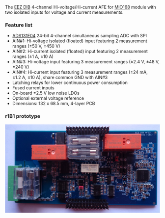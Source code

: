 The [EEZ DIB](https://github.com/eez-open/modular-psu) 4-channel Hi-voltage/Hi-current AFE for [MIO168](https://github.com/eez-open/dib-mio168) module with two isolated inputs for voltage and current measurements.

### Feature list
* [ADS131E04](https://www.ti.com/product/ADS131E04) 24-bit 4-channel simultaneous sampling ADC with SPI
* AIN#1: Hi-voltage isolated (floated) input featuring 2 measurement ranges (±50 V, ±450 V)
* AIN#2: Hi-current isolated (floated) input featuring 2 measurement ranges (±1 A, ±10 A)
* AIN#3: Hi-voltage input featuring 3 measurement ranges (±2.4 V, ±48 V, ±240 V)
* AIN#4: Hi-current input featuring 3 measurement ranges (±24 mA, ±1.2 A, ±10 A), share common GND with AIN#3
* Latching relays for lower continuous power consumption
* Fused current inputs
* On-board ±2.5 V low noise LDOs
* Optional external voltage reference
* Dimensions: 132 x 68.5 mm, 4-layer PCB


### r1B1 prototype

![prototype](Images/AFE1_prototype_r3B1.JPG)